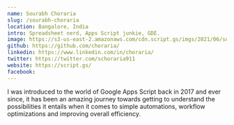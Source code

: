 ```yaml
---
name: Sourabh Choraria
slug: /sourabh-choraria
location: Bangalore, India
intro: Spreadsheet nerd, Apps Script junkie, GDE.
image: https://s3-us-east-2.amazonaws.com/cdn.script.gs/imgs/2021/06/sourabh-choraria-profile-jun-2021.jpg
github: https://github.com/choraria/
linkedin: https://www.linkedin.com/in/choraria/
twitter: https://twitter.com/schoraria911
website: https://script.gs/
facebook: 
---
```


I was introduced to the world of Google Apps Script back in 2017 and ever since, it has been an amazing journey towards getting to understand the possibilities it entails when it comes to simple automations, workflow optimizations and improving overall efficiency.
